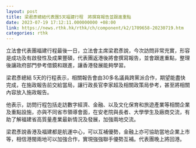 ```yaml
---
layout: post
title: 梁君彥總結代表團5天福建行程　將撰寫報告並跟進重點
date: 2023-07-19 17:12:11.000000000 +08:00
link: https://news.rthk.hk/rthk/ch/component/k2/1709658-20230719.htm
categories: rthk
---
```


立法會代表團福建行程最後一日，立法會主席梁君彥說，今次訪問非常充實，形容是成功及有啟發性及成果豐碩，代表團返港後將會撰寫報告，並會跟進重點，整理後讓政府部門參考借鏡和跟進，讓香港發展能夠學習。

梁君彥總結 5天的行程表示，相關報告會由30多名議員跨黨派合作，期望能盡快完成，在施政報告前交給當局，讓行政長官李家超及相關政策局參考，甚至將相關內容放入施政報告。

他表示，訪問行程包括走訪數字經濟、金融、以及文化保育和旅遊產業等相關企業及重點設施，亦與不同省巿領導會面，在安老院與長者、大學學生及廠商交流，有助了解福建省高質量產業最新情況及發展，加強兩地交流。

梁君彥說香港及福建都是航運中心，可以互補優勢，金融上亦可協助當地企業上巿等，相信港閩兩地可以加強合作，實現強強聯手優勢互補。代表團晚上將回港。
